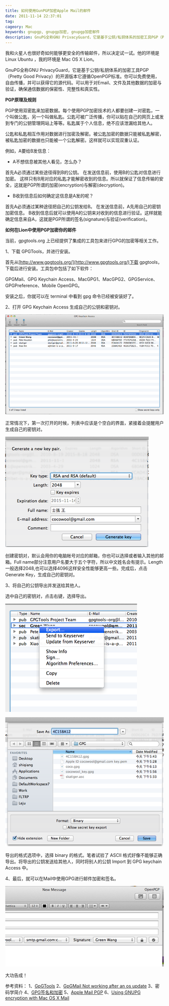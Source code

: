 ```yaml
---
title: 如何使用GunPGP加密Apple Mail的邮件
date: 2011-11-14 22:37:01
tag: 
cageory: Mac
keywords: gnupgp, gnupgp加密, gnupgp加密邮件
description: GnuPG全称GNU PrivacyGuard，它是基于公钥/私钥体系的加密工具PGP（Pretty Good Privacy）的开源版本它遵循OpenPGP标准。
---
```


我和火星人也很好奇如何能够更安全的传输邮件，所以决定试一试。他的环境是 Linux Ubuntu ，我的环境是 Mac OS X Lion。

GnuPG全称GNU PrivacyGuard，它是基于公钥/私钥体系的加密工具PGP（Pretty Good Privacy）的开源版本它遵循OpenPGP标准。你可以免费使用，自由传播，并可以获得它的源代码。可以用于对Email、文件及其他数据的加密与验证，确保通信数据的保密性、完整性和真实性。


**PGP原理及规则**

PGP使用双密匙来加密数据。每个使用PGP加密技术的人都要创建一对密匙，一个叫做公匙，另一个叫做私匙。公匙可被广泛传播，你可以贴在自己的网页上或发到专门的公钥管理网站上等等。私匙属于个人信息，绝不应该泄漏给其他人。

公匙和私匙相互作用对数据进行加密及解密。被公匙加密的数据只能被私匙解密，被私匙加密的数据也只能被一个公匙解密。这样就可以实现双重认证。

例如，A要给B发信息：

* A不想信息被其他人看见，怎么办？


首先A必须通过某些途径得到B的公钥。
在发送信息前，使用B的公匙对信息进行加密。
这样只有B用对应的私匙才能解密收到的信息。所以就保证了信息传输的安全，这就是PGP所谓的加密(encryption)与解密(decryption)。


* B收到信息后如何确定这信息是A发的呢？

首先A必须通过某种途径把自己的公钥发给B。
在发送信息前，A先用自己的密钥加密信息。
B收到信息后就可以使用A的公钥来对收到的信息进行验证。这样就能确定信息来自A，这就是PGP所谓的签名(signature)与验证(verification)。

**如何在Lion中使用PGP加密你的邮件**


当前，gpgtools.org 上已经提供了集成的工具包来进行GPG的加密等相关工作。


1、下载 GPGTools，并进行安装。


首先从[http://www.gpgtools.org/](http://www.gpgtools.org/)下载 gpgtools，下载后进行安装。工具包中包括了如下软件：


GPGMail、GPG Keychain Access、MacGPG1、MacGPG2、GPGService、GPGPreference、Mobile OpenGPG。


安装之后，你就可以在 terminal 中看到 gpg 命令已经被安装好了。


2、打开 GPG Keychain Access 生成自己的公钥和密钥对。


![](20111114-gunpgp-mail/55555.png)

正常情况下，第一次打开的时候，列表中应该是个空白的界面，紧接着会提醒用户生成自己的密钥对。

![](20111114-gunpgp-mail/44444.png)

创建密钥对，默认会用你的电脑帐号对应的邮箱，你也可以选择或者输入其他的邮箱。Full name部分注意用户名要大于五个字符，所以中文姓名会有提示。Length 一般选择2048,也可以选择4096这样安全性能够更高一些。完成后，点击 Generate Key，生成自己的密钥对。


3、将自己的公钥导出并发送给其他人。


选中自己的密钥对，点击右键，选择导出。

![](20111114-gunpgp-mail/33333.png)



![](20111114-gunpgp-mail/22222.png)

导出的格式选项中，选择 binary 的格式。笔者试验了 ASCII 格式好像不能够正确导出。将导出的公钥发送给其他人，同时将别人的公钥 Import 到 GPG keychain Access 中。

4、最后，就可以在Mail中使用GPG进行邮件加密和签名。

![](20111114-gunpgp-mail/11111.png)

大功告成！

参考资料：
1、[GpGTools](http://gpgtools.org/)
2、[GpGMail Not working after an os update](https://github.com/GPGTools/GPGMail/wiki/Not-working-anymore-after-an-OS-update)
3、密码学简介
4、[GPG签名和加密](http://lagignition.blog.163.com/blog/static/1287300232009101082517154/)
5、[Apple Mail PGP](http://blog.sina.com.cn/s/blog_5595d514010008xe.html)
6、[Using GNUPG encryption with Mac OS X Mail](http://www.wasuvi.com/?page_id=2368)

